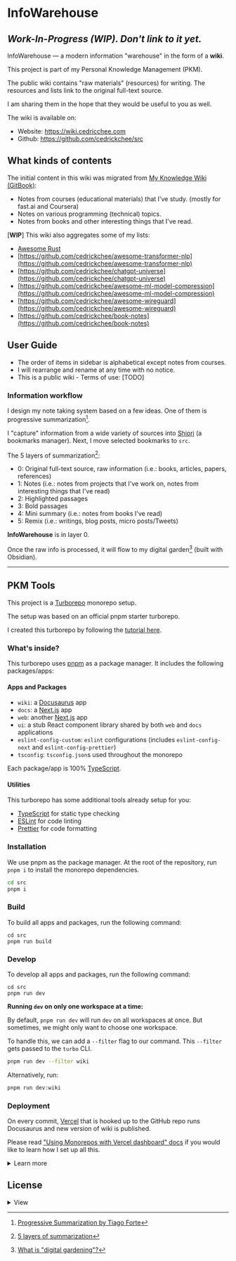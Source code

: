 # InfoWarehouse

## _Work-In-Progress (WIP). Don't link to it yet._

InfoWarehouse — a modern information "warehouse" in the form of a **wiki**.

This project is part of my Personal Knowledge Management (PKM).

The public wiki contains "raw materials" (resources) for writing. The resources and lists link to the original full-text source.

I am sharing them in the hope that they would be useful to you as well.

The wiki is available on:

- Website: https://wiki.cedricchee.com
- Github: https://github.com/cedrickchee/src

## What kinds of contents

The initial content in this wiki was migrated from [My Knowledge Wiki (GitBook)](https://github.com/cedrickchee/knowledge):

- Notes from courses (educational materials) that I've study. (mostly for fast.ai and Coursera)
- Notes on various programming (technical) topics.
- Notes from books and other interesting things that I've read.

<!-- Previously I used [GitBook](https://www.gitbook.com/) for publishing. -->

[**WIP**] This wiki also aggregates some of my lists:

- [Awesome Rust](https://gist.github.com/cedrickchee/f729e848b52eab8fbc88a3910072198c)
- [https://github.com/cedrickchee/awesome-transformer-nlp](https://github.com/cedrickchee/awesome-transformer-nlp)
- [https://github.com/cedrickchee/chatgpt-universe](https://github.com/cedrickchee/chatgpt-universe)
- [https://github.com/cedrickchee/awesome-ml-model-compression](https://github.com/cedrickchee/awesome-ml-model-compression)
- [https://github.com/cedrickchee/awesome-wireguard](https://github.com/cedrickchee/awesome-wireguard)
- [https://github.com/cedrickchee/book-notes](https://github.com/cedrickchee/book-notes)

<!-- If this is your first time visiting this wiki, take a look here as it 
describes this wiki, its structure and goals. -->

## User Guide

- The order of items in sidebar is alphabetical except notes from courses.
- I will rearrange and rename at any time with no notice.
- This is a public wiki - Terms of use: [TODO]

### Information workflow

I design my note taking system based on a few ideas. One of them is progressive summarization[^1].

I "capture" information from a wide variety of sources into [Shiori](https://github.com/go-shiori/shiori) (a bookmarks manager). Next, I move selected bookmarks to `src`.

The 5 layers of summarization[^2]:
- 0: Original full-text source, raw information (i.e.: books, articles, papers, references)
- 1: Notes (i.e.: notes from projects that I've work on, notes from interesting things that I've read)
- 2: Highlighted passages
- 3: Bold passages
- 4: Mini summary (i.e.: notes from books I've read)
- 5: Remix (i.e.: writings, blog posts, micro posts/Tweets)

**InfoWarehouse** is in layer 0.

Once the raw info is processed, it will flow to my digital garden[^3] (built with Obsidian).

---

## PKM Tools

This project is a [Turborepo](https://turbo.build/repo) monorepo setup.

The setup was based on an official pnpm starter turborepo.

I created this turborepo by following the [tutorial here](https://gist.github.com/cedrickchee/dfdb66c457c7b9e1682feedcc4fd6302).

### What's inside?

This turborepo uses [pnpm](https://pnpm.io) as a package manager. It includes the following packages/apps:

#### Apps and Packages

- `wiki`: a [Docusaurus](https://docusaurus.io/) app
- `docs`: a [Next.js](https://nextjs.org/) app
- `web`: another [Next.js](https://nextjs.org/) app
- `ui`: a stub React component library shared by both `web` and `docs` applications
- `eslint-config-custom`: `eslint` configurations (includes `eslint-config-next` and `eslint-config-prettier`)
- `tsconfig`: `tsconfig.json`s used throughout the monorepo

Each package/app is 100% [TypeScript](https://www.typescriptlang.org/).

#### Utilities

This turborepo has some additional tools already setup for you:

- [TypeScript](https://www.typescriptlang.org/) for static type checking
- [ESLint](https://eslint.org/) for code linting
- [Prettier](https://prettier.io) for code formatting

### Installation

We use pnpm as the package manager. At the root of the repository, run `pnpm i` to install the monorepo dependencies.

```sh
cd src
pnpm i
```

### Build

To build all apps and packages, run the following command:

```
cd src
pnpm run build
```

### Develop

To develop all apps and packages, run the following command:

```
cd src
pnpm run dev
```

**Running `dev` on only one workspace at a time:**

By default, `pnpm run dev` will run `dev` on all workspaces at once. But sometimes, we might only want to choose one workspace.

To handle this, we can add a `--filter` flag to our command. This `--filter` gets passed to the `turbo` CLI.

```sh
pnpm run dev --filter wiki
```

Alternatively, run:

```sh
pnpm run dev:wiki
```

### Deployment

On every commit, [Vercel](https://vercel.com/) that is hooked up to the GitHub repo runs Docusaurus and new version of wiki is published.

Please read ["Using Monorepos with Vercel dashboard" docs](https://vercel.com/docs/concepts/monorepos#using-monorepos-with-vercel-dashboard) if you would like to learn how I set up all this.

<details>
  <summary>Learn more</summary>

### Remote Caching

Turborepo can use a technique known as [Remote Caching](https://turbo.build/repo/docs/core-concepts/remote-caching) to share cache artifacts across machines, enabling you to share build caches with your team and CI/CD pipelines.

By default, Turborepo will cache locally. To enable Remote Caching you will need an account with Vercel. If you don't have an account you can [create one](https://vercel.com/signup), then enter the following commands:

```
cd src
pnpm dlx turbo login
```

This will authenticate the Turborepo CLI with your [Vercel account](https://vercel.com/docs/concepts/personal-accounts/overview).

Next, you can link your Turborepo to your Remote Cache by running the following command from the root of your turborepo:

```
pnpm dlx turbo link
```

### Useful Links

Learn more about the power of Turborepo:

- [Pipelines](https://turbo.build/repo/docs/core-concepts/monorepos/running-tasks)
- [Caching](https://turbo.build/repo/docs/core-concepts/caching)
- [Remote Caching](https://turbo.build/repo/docs/core-concepts/remote-caching)
- [Filtering](https://turbo.build/repo/docs/core-concepts/monorepos/filtering)
- [Configuration Options](https://turbo.build/repo/docs/reference/configuration)
- [CLI Usage](https://turbo.build/repo/docs/reference/command-line-reference)

</details>

## License

<details>
  <summary>View</summary>

I am providing code and resources in this repository to you under an open source license. Because this is my personal repository, the license you receive to my code and resources is from me and not my employer.

- Code: [MIT](./LICENSE) Copyright Cedric Chee
- Text content: [Creative Commons Attribution-ShareAlike 4.0 International (CC BY-SA 4.0)](http://creativecommons.org/licenses/by-sa/4.0/)

</details>

[^1]: [Progressive Summarization by Tiago Forte](https://fortelabs.com/blog/progressive-summarization-a-practical-technique-for-designing-discoverable-notes/)
[^2]: [5 layers of summarization](https://www.zsolt.blog/2020/12/my-book-summaries-in-roam-using-tiagos.html)
[^3]: [What is "digital gardening"?](https://github.com/MaggieAppleton/digital-gardeners#what-is-digital-gardening)
